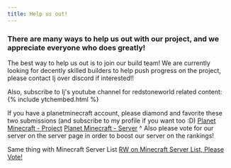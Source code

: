 ```yaml
---
title: Help us out!
---
```


### There are many ways to help us out with our project, and we appreciate everyone who does greatly!

The best way to help us out is to join our build team! We are currently looking for decently skilled builders to help push progress on the project, please contact Ij over discord if interested!!

Also, subscribe to Ij's youtube channel for redstoneworld related content:
{% include ytchembed.html %}

If you have a planetminecraft account, please diamond and favorite these two submissions (and subscribe to my profile if you want too :D)
[Planet Minecraft - Project](https://www.planetminecraft.com/project/the-redstone-theme-park/)
[Planet Minecraft - Server](https://www.planetminecraft.com/server/agent-ij-s-server/)
^ Also please vote for our server on the server page in order to boost our server on the rankings!

Same thing with Minecraft Server List
[RW on Minecraft Server List, Please Vote!](https://minecraft-server-list.com/server/484167/)
